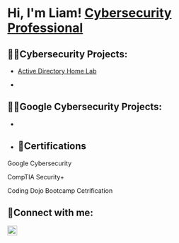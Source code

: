 <h1>Hi, I'm Liam! <a href="https://www.linkedin.com/in/liamnfitzgerald/">Cybersecurity Professional</a>

  <h2>🧑‍💻Cybersecurity Projects:</h2>

  - [Active Directory Home Lab](https://github.com/joshmadakor1/Algorithms-Practice)

  - 
  <h2>🧑‍💻Google Cybersecurity Projects:</h2>

  
  - 
  - <h2>📄Certifications</h2>

  Google Cybersecurity
  
  CompTIA Security+

  Coding Dojo Bootcamp Cetrification



<h2> 📲Connect with me:</h2>

[<img align="left" alt="JoshMadakor | LinkedIn" width="22px" src="https://cdn.jsdelivr.net/npm/simple-icons@v3/icons/linkedin.svg" />][linkedin]


[linkedin]: https://www.linkedin.com/in/liamnfitzgerald/

<!--
**joshmadakor1/joshmadakor1** is a ✨ _special_ ✨ repository because its `README.md` (this file) appears on your GitHub profile.

Here are some ideas to get you started:

- 🔭 I’m currently working on ...
- 🌱 I’m currently learning ...
- 👯 I’m looking to collaborate on ...
- 🤔 I’m looking for help with ...
- 💬 Ask me about ...
- 📫 How to reach me: ...
- 😄 Pronouns: ...
- ⚡ Fun fact: ...
-->
